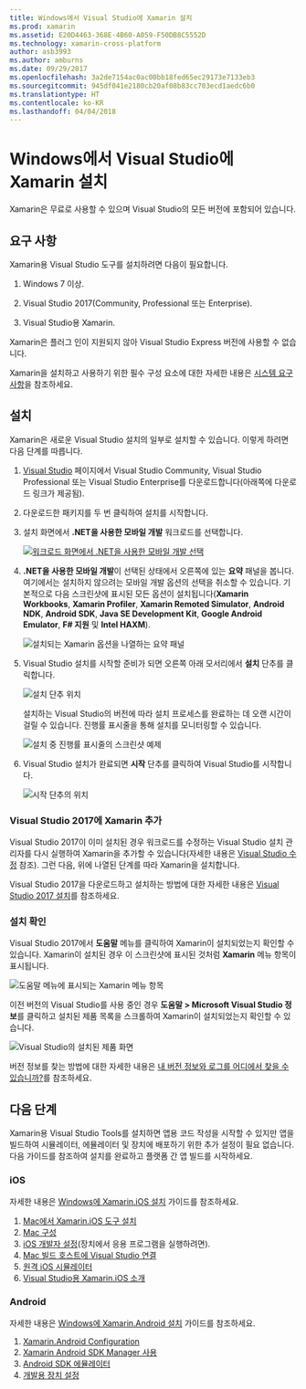```yaml
---
title: Windows에서 Visual Studio에 Xamarin 설치
ms.prod: xamarin
ms.assetid: E20D4463-368E-4B60-A059-F50DB8C5552D
ms.technology: xamarin-cross-platform
author: asb3993
ms.author: amburns
ms.date: 09/29/2017
ms.openlocfilehash: 3a2de7154ac0ac00bb18fed65ec29173e7133eb3
ms.sourcegitcommit: 945df041e2180cb20af08b83cc703ecd1aedc6b0
ms.translationtype: HT
ms.contentlocale: ko-KR
ms.lasthandoff: 04/04/2018
---
```

# <a name="installing-xamarin-in-visual-studio-on-windows"></a>Windows에서 Visual Studio에 Xamarin 설치

Xamarin은 무료로 사용할 수 있으며 Visual Studio의 모든 버전에 포함되어 있습니다.

<a name="requirements" />

## <a name="requirements"></a>요구 사항

Xamarin용 Visual Studio 도구를 설치하려면 다음이 필요합니다.

1. Windows 7 이상.

2. Visual Studio 2017(Community, Professional 또는 Enterprise).

3. Visual Studio용 Xamarin.

Xamarin은 플러그 인이 지원되지 않아 Visual Studio Express 버전에 사용할 수 없습니다.

Xamarin을 설치하고 사용하기 위한 필수 구성 요소에 대한 자세한 내용은 [시스템 요구 사항](~/cross-platform/get-started/requirements.md)을 참조하세요.


<a name="installation" />

## <a name="installation"></a>설치

Xamarin은 새로운 Visual Studio 설치의 일부로 설치할 수 있습니다.
이렇게 하려면 다음 단계를 따릅니다.

1. [Visual Studio](https://www.visualstudio.com/vs/) 페이지에서 Visual Studio Community, Visual Studio Professional 또는 Visual Studio Enterprise를 다운로드합니다(아래쪽에 다운로드 링크가 제공됨).

2. 다운로드한 패키지를 두 번 클릭하여 설치를 시작합니다.

3. 설치 화면에서 **.NET을 사용한 모바일 개발** 워크로드를 선택합니다. 

    [![워크로드 화면에서 .NET을 사용한 모바일 개발 선택](windows-images/01-mobile-dev-workload-sml.png)](windows-images/01-mobile-dev-workload.png#lightbox)

4. **.NET을 사용한 모바일 개발**이 선택된 상태에서 오른쪽에 있는 **요약** 패널을 봅니다. 여기에서는 설치하지 않으려는 모바일 개발 옵션의 선택을 취소할 수 있습니다. 기본적으로 다음 스크린샷에 표시된 모든 옵션이 설치됩니다(**Xamarin Workbooks**, **Xamarin Profiler**, **Xamarin Remoted Simulator**, **Android NDK**, **Android SDK**, **Java SE Development Kit**, **Google Android Emulator**, **F# 지원** 및 **Intel HAXM**).

    ![설치되는 Xamarin 옵션을 나열하는 요약 패널](windows-images/02-summary.png)

5. Visual Studio 설치를 시작할 준비가 되면 오른쪽 아래 모서리에서 **설치** 단추를 클릭합니다.

    ![설치 단추 위치](windows-images/03-click-install.png)

   설치하는 Visual Studio의 버전에 따라 설치 프로세스를 완료하는 데 오랜 시간이 걸릴 수 있습니다. 진행률 표시줄을 통해 설치를 모니터링할 수 있습니다.

    ![설치 중 진행률 표시줄의 스크린샷 예제](windows-images/04-progress-bars.png)

6. Visual Studio 설치가 완료되면 **시작** 단추를 클릭하여 Visual Studio를 시작합니다.

    ![시작 단추의 위치](windows-images/05-launch.png)


<a name="vs2017" />

### <a name="adding-xamarin-to-visual-studio-2017"></a>Visual Studio 2017에 Xamarin 추가

Visual Studio 2017이 이미 설치된 경우 워크로드를 수정하는 Visual Studio 설치 관리자를 다시 실행하여 Xamarin을 추가할 수 있습니다(자세한 내용은 [Visual Studio 수정](https://docs.microsoft.com/visualstudio/install/modify-visual-studio) 참조). 그런 다음, 위에 나열된 단계를 따라 Xamarin을 설치합니다.

Visual Studio 2017을 다운로드하고 설치하는 방법에 대한 자세한 내용은 [Visual Studio 2017 설치](https://docs.microsoft.com/visualstudio/install/install-visual-studio)를 참조하세요.


### <a name="verifying-installation"></a>설치 확인

Visual Studio 2017에서 **도움말** 메뉴를 클릭하여 Xamarin이 설치되었는지 확인할 수 있습니다. Xamarin이 설치된 경우 이 스크린샷에 표시된 것처럼 **Xamarin** 메뉴 항목이 표시됩니다.

![도움말 메뉴에 표시되는 Xamarin 메뉴 항목](windows-images/12-xamarin-menu-item.png)

이전 버전의 Visual Studio를 사용 중인 경우 **도움말 > Microsoft Visual Studio 정보**를 클릭하고 설치된 제품 목록을 스크롤하여 Xamarin이 설치되었는지 확인할 수 있습니다.

![Visual Studio의 설치된 제품 화면](windows-images/13-xamarin-is-installed.png)

버전 정보를 찾는 방법에 대한 자세한 내용은 [내 버전 정보와 로그를 어디에서 찾을 수 있습니까?](~/cross-platform/troubleshooting/questions/version-logs.md)를 참조하세요.

<a name="nextsteps" />

## <a name="next-steps"></a>다음 단계

Xamarin용 Visual Studio Tools를 설치하면 앱용 코드 작성을 시작할 수 있지만 앱을 빌드하여 시뮬레이터, 에뮬레이터 및 장치에 배포하기 위한 추가 설정이 필요 없습니다. 다음 가이드를 참조하여 설치를 완료하고 플랫폼 간 앱 빌드를 시작하세요.

### <a name="ios"></a>iOS

자세한 내용은 [Windows에 Xamarin.iOS 설치](~/ios/get-started/installation/windows/index.md) 가이드를 참조하세요. 

1. [Mac에서 Xamarin.iOS 도구 설치](~/ios/get-started/installation/windows/index.md#installation)
2. [Mac 구성](~/ios/get-started/installation/windows/index.md#configuration)
3. [iOS 개발자 설정](~/ios/get-started/installation/windows/index.md#developersetup)(장치에서 응용 프로그램을 실행하려면).
4. [Mac 빌드 호스트에 Visual Studio 연결](~/ios/get-started/installation/windows/index.md#connectingtomac)
5. [원격 iOS 시뮬레이터](~/tools/ios-simulator.md)
6. [Visual Studio용 Xamarin.iOS 소개](~/ios/get-started/installation/windows/introduction-to-xamarin-ios-for-visual-studio.md)

### <a name="android"></a>Android

자세한 내용은 [Windows에 Xamarin.Android 설치](~/android/get-started/installation/windows.md) 가이드를 참조하세요.

1. [Xamarin.Android Configuration](~/android/get-started/installation/windows.md#configuration)
2. [Xamarin Android SDK Manager 사용](~/android/get-started/installation/android-sdk.md?ide=vs)
3. [Android SDK 에뮬레이터](~/android/get-started/installation/android-emulator/index.md)
4. [개발용 장치 설정](~/android/get-started/installation/set-up-device-for-development.md)
